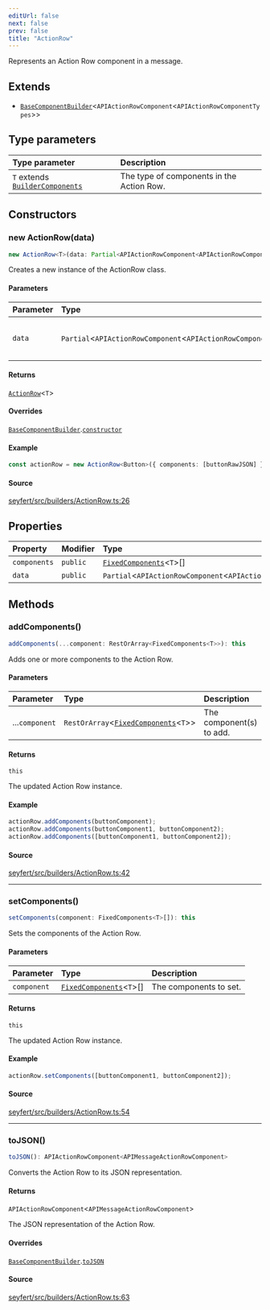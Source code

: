 ```yaml
---
editUrl: false
next: false
prev: false
title: "ActionRow"
---
```


Represents an Action Row component in a message.

## Extends

- [`BaseComponentBuilder`](/api/classes/basecomponentbuilder/)\<`APIActionRowComponent`\<`APIActionRowComponentTypes`\>\>

## Type parameters

| Type parameter | Description |
| :------ | :------ |
| `T` extends [`BuilderComponents`](/api/type-aliases/buildercomponents/) | The type of components in the Action Row. |

## Constructors

### new ActionRow(data)

```ts
new ActionRow<T>(data: Partial<APIActionRowComponent<APIActionRowComponentTypes>>): ActionRow<T>
```

Creates a new instance of the ActionRow class.

#### Parameters

| Parameter | Type | Description |
| :------ | :------ | :------ |
| `data` | `Partial`\<`APIActionRowComponent`\<`APIActionRowComponentTypes`\>\> | Optional data to initialize the Action Row. |

#### Returns

[`ActionRow`](/api/classes/actionrow/)\<`T`\>

#### Overrides

[`BaseComponentBuilder`](/api/classes/basecomponentbuilder/).[`constructor`](/api/classes/basecomponentbuilder/#constructors)

#### Example

```ts
const actionRow = new ActionRow<Button>({ components: [buttonRawJSON] });
```

#### Source

[seyfert/src/builders/ActionRow.ts:26](https://github.com/potoland/potocuit/blob/e332d7a/src/builders/ActionRow.ts#L26)

## Properties

| Property | Modifier | Type | Inherited from |
| :------ | :------ | :------ | :------ |
| `components` | `public` | [`FixedComponents`](/api/type-aliases/fixedcomponents/)\<`T`\>[] | - |
| `data` | `public` | `Partial`\<`APIActionRowComponent`\<`APIActionRowComponentTypes`\>\> | [`BaseComponentBuilder`](/api/classes/basecomponentbuilder/).`data` |

## Methods

### addComponents()

```ts
addComponents(...component: RestOrArray<FixedComponents<T>>): this
```

Adds one or more components to the Action Row.

#### Parameters

| Parameter | Type | Description |
| :------ | :------ | :------ |
| ...`component` | `RestOrArray`\<[`FixedComponents`](/api/type-aliases/fixedcomponents/)\<`T`\>\> | The component(s) to add. |

#### Returns

`this`

The updated Action Row instance.

#### Example

```ts
actionRow.addComponents(buttonComponent);
actionRow.addComponents(buttonComponent1, buttonComponent2);
actionRow.addComponents([buttonComponent1, buttonComponent2]);
```

#### Source

[seyfert/src/builders/ActionRow.ts:42](https://github.com/potoland/potocuit/blob/e332d7a/src/builders/ActionRow.ts#L42)

***

### setComponents()

```ts
setComponents(component: FixedComponents<T>[]): this
```

Sets the components of the Action Row.

#### Parameters

| Parameter | Type | Description |
| :------ | :------ | :------ |
| `component` | [`FixedComponents`](/api/type-aliases/fixedcomponents/)\<`T`\>[] | The components to set. |

#### Returns

`this`

The updated Action Row instance.

#### Example

```ts
actionRow.setComponents([buttonComponent1, buttonComponent2]);
```

#### Source

[seyfert/src/builders/ActionRow.ts:54](https://github.com/potoland/potocuit/blob/e332d7a/src/builders/ActionRow.ts#L54)

***

### toJSON()

```ts
toJSON(): APIActionRowComponent<APIMessageActionRowComponent>
```

Converts the Action Row to its JSON representation.

#### Returns

`APIActionRowComponent`\<`APIMessageActionRowComponent`\>

The JSON representation of the Action Row.

#### Overrides

[`BaseComponentBuilder`](/api/classes/basecomponentbuilder/).[`toJSON`](/api/classes/basecomponentbuilder/#tojson)

#### Source

[seyfert/src/builders/ActionRow.ts:63](https://github.com/potoland/potocuit/blob/e332d7a/src/builders/ActionRow.ts#L63)
